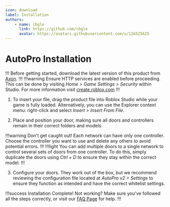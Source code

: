 ```yaml
---
icon: download
label: Installation
authors: 
    - name: cbgle
      link: https://github.com/cbgle
      avatar: https://avatars.githubusercontent.com/u/126525625
---
```

# AutoPro Installation

!!!
Before getting started, download the latest version of this product from [Axon](https://axon.whitehill.group).
!!!
!!!warning
Ensure HTTP services are enabled before proceeding.
This can be done by visiting _Home > Game Settings > Security_ within Studio.
For more information visit [create.roblox.com](https://create.roblox.com/docs/studio/game-settings#security)
!!!

1. To insert your file, drag the product file into Roblox Studio while your game is fully loaded. Alternatively, you can use the Explorer context menu: right-click and select _Insert > Insert From File_.

2. Place and position your door, making sure all doors and controllers remain in their correct folders and models.

!!!warning Don't get caught out!
Each network can have only one controller. Choose the controller you want to use and delete any others to avoid potential errors.
!!!
!!!light 
You can add multiple doors to a single network to control several sets of doors from one controller.
To do this, simply duplicate the doors using _Ctrl + D_ to ensure they stay within the correct model.
!!!

3. Configure your doors. They work out of the box, but we recommend reviewing the configuration file located at _AutoPro v2 > Settings_ to ensure they function as intended and have the correct whitelist settings.

!!!success Installation Complete!
Not working? Make sure you've followed all the steps correctly, or visit our [FAQ Page](/faq.md) for help.
!!!